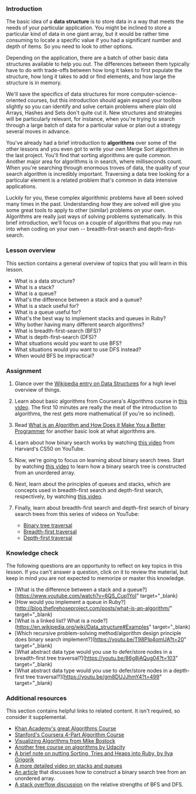 ### Introduction

The basic idea of a **data structure** is to store data in a way that meets the needs of your particular application. You might be inclined to store a particular kind of data in one giant array, but it would be rather time consuming to locate a specific value if you had a significant number and depth of items. So you need to look to other options.

Depending on the application, there are a batch of other basic data structures available to help you out. The differences between them typically have to do with trade-offs between how long it takes to first populate the structure, how long it takes to add or find elements, and how large the structure is in memory.

We'll save the specifics of data structures for more computer-science-oriented courses, but this introduction should again expand your toolbox slightly so you can identify and solve certain problems where plain old Arrays, Hashes and Sets don't quite cut it. New structures and strategies will be particularly relevant, for instance, when you're trying to search through a large batch of data for a particular value or plan out a strategy several moves in advance.

You've already had a brief introduction to **algorithms** over some of the other lessons and you even got to write your own Merge Sort algorithm in the last project. You'll find that sorting algorithms are quite common. Another major area for algorithms is in search, where milliseconds count. When you're searching through enormous troves of data, the quality of your search algorithm is incredibly important. Traversing a data tree looking for a particular element is a related problem that's common in data intensive applications.

Luckily for you, these complex algorithmic problems have all been solved many times in the past. Understanding *how* they are solved will give you some great tools to apply to other (similar) problems on your own. Algorithms are really just ways of solving problems systematically. In this brief introduction, we'll focus on a couple of algorithms that you may run into when coding on your own -- breadth-first-search and depth-first-search.

### Lesson overview

This section contains a general overview of topics that you will learn in this lesson.

- What is a data structure?
- What is a stack?
- What is a queue?
- What's the difference between a stack and a queue?
- What is a stack useful for?
- What is a queue useful for?
- What's the best way to implement stacks and queues in Ruby?
- Why bother having many different search algorithms?
- What is breadth-first-search (BFS)?
- What is depth-first-search (DFS)?
- What situations would you want to use BFS?
- What situations would you want to use DFS instead?
- When would BFS be impractical?

### Assignment

<div class="lesson-content__panel" markdown="1">

1. Glance over the [Wikipedia entry on Data Structures](http://en.wikipedia.org/wiki/Data_structure) for a high level overview of things.
1. Learn about basic algorithms from Coursera's Algorithms course in [this video](http://www.youtube.com/watch?v=u2TwK3fED8A).  The first 10 minutes are really the meat of the introduction to algorithms, the rest gets more mathematical (if you're so inclined).
1. Read [What is an Algorithm and How Does it Make You a Better Programmer](http://blog.thefirehoseproject.com/posts/what-is-an-algorithm/) for another basic look at what algorithms are.
1. Learn about how binary search works by watching [this video](https://www.youtube.com/watch?v=T98PIp4omUA) from Harvard's CS50 on YouTube.
1. Now, we're going to focus on learning about binary search trees. Start by watching [this video](https://www.youtube.com/watch?v=FvdPo8PBQtc) to learn how a binary search tree is constructed from an unordered array.
1. Next, learn about the principles of queues and stacks, which are concepts used in breadth-first search and depth-first search, respectively, by watching [this video](https://www.youtube.com/watch?v=6QS_Cup1YoI).
1. Finally, learn about breadth-first search and depth-first search of binary search trees from this series of videos on YouTube:

      - [Binary tree traversal](https://www.youtube.com/watch?v=9RHO6jU--GU)
      - [Breadth-first traversal](https://www.youtube.com/watch?v=86g8jAQug04)
      - [Depth-first traversal](https://www.youtube.com/watch?v=gm8DUJJhmY4)
</div>

### Knowledge check

The following questions are an opportunity to reflect on key topics in this lesson. If you can't answer a question, click on it to review the material, but keep in mind you are not expected to memorize or master this knowledge.

- [What is the difference between a stack and a queue?](https://www.youtube.com/watch?v=6QS_Cup1YoI" target="_blank)
- [How would you implement a queue in Ruby?](http://blog.thefirehoseproject.com/posts/what-is-an-algorithm/" target="_blank)
- [What is a linked list? What is a node?](https://en.wikipedia.org/wiki/Data_structure#Examples" target="_blank)
- [Which recursive problem-solving method/algorithm design principle does binary search implement?](https://youtu.be/T98PIp4omUA?t=20" target="_blank)
- [What abstract data type would you use to defer/store nodes in a breadth-first tree traversal?](https://youtu.be/86g8jAQug04?t=103" target="_blank)
- [What abstract data type would you use to defer/store nodes in a depth-first tree traversal?](https://youtu.be/gm8DUJJhmY4?t=499" target="_blank)

### Additional resources

This section contains helpful links to related content. It isn't required, so consider it supplemental.

- [Khan Academy's great Algorithms Course](https://www.khanacademy.org/computing/computer-science/algorithms)
- [Stanford's Coursera 4-Part Algorithm Course](https://www.coursera.org/specializations/algorithms)
- [Visualizing Algorithms from Mike Bostock](http://bost.ocks.org/mike/algorithms/)
- [Another free course on algorithms by Udacity](https://www.udacity.com/course/intro-to-algorithms--cs215)
- [A brief note on putting Sorting, Tries and Heaps into Ruby, by Ilya Grigorik](http://www.igvita.com/2009/03/26/ruby-algorithms-sorting-trie-heaps/)
- [A more detailed video on stacks and queues](https://www.youtube.com/watch?v=idrrIMXXeHM)
- [An article](https://web.archive.org/web/20221207000421/https://www.crondose.com/2016/06/create-a-binary-search-tree-array) that discusses how to construct a binary search tree from an unordered array.
- [A stack overflow discussion](https://stackoverflow.com/questions/3332947/when-is-it-practical-to-use-depth-first-search-dfs-vs-breadth-first-search-bf) on the relative strengths of BFS and DFS.

